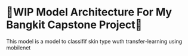 # 🧠WIP Model Architecture For My Bangkit Capstone Project🧠
This model is a model to classifif skin type wuth transfer-learning using mobilenet
